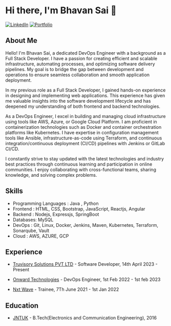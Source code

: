 # Hi there, I'm Bhavan Sai 👋

[![LinkedIn](https://img.shields.io/badge/LinkedIn-Profile-blue)](https://www.linkedin.com/in/bhavan-ballimpalli-9065b589/)
[![Portfolio](https://img.shields.io/badge/Portfolio-Website-orange)](https://bhavan.vercel.app/)
<!-- [![Twitter](https://img.shields.io/badge/Twitter-Follow-blue)](https://twitter.com/your-twitter-handle) -->

## About Me

Hello! I'm Bhavan Sai, a dedicated DevOps Engineer with a background as a  Full Stack Developer. I have a passion for creating efficient and scalable infrastructure, automating processes, and optimizing software delivery pipelines. My goal is to bridge the gap between development and operations to ensure seamless collaboration and smooth application deployment.

In my previous role as a Full Stack Developer, I gained hands-on experience in designing and implementing web applications. This experience has given me valuable insights into the software development lifecycle and has deepened my understanding of both frontend and backend technologies.

As a DevOps Engineer, I excel in building and managing cloud infrastructure using tools like AWS, Azure, or Google Cloud Platform. I am proficient in containerization technologies such as Docker and container orchestration platforms like Kubernetes. I have expertise in configuration management tools like Ansible, infrastructure-as-code using Terraform, and continuous integration/continuous deployment (CI/CD) pipelines with Jenkins or GitLab CI/CD.
<!-- 
I am an advocate for automation, aiming to streamline development processes and improve efficiency through the use of tools like Git, GitLab, or GitHub Actions for version control and CI/CD workflows. I am also experienced in monitoring and logging systems such as ELK Stack (Elasticsearch, Logstash, and Kibana) and Prometheus. -->

I constantly strive to stay updated with the latest technologies and industry best practices through continuous learning and participation in online communities. I enjoy collaborating with cross-functional teams, sharing knowledge, and solving complex problems.
<!-- 
## Projects

- [Project 1](https://github.com/your-username/project-1): Briefly describe the project and its features.
- [Project 2](https://github.com/your-username/project-2): Briefly describe the project and its features.
- [Project 3](https://github.com/your-username/project-3): Briefly describe the project and its features. -->

## Skills

- Programming Languages : Java , Python
- Frontend : HTML, CSS, Bootstrap, JavaScript, Reactjs, Angular
- Backend : Nodejs, Expressjs, SpringBoot
- Databases: MySQL
- DevOps : Git, Linux, Docker, Jenkins, Maven, Kubernetes, Terraform, Sonarqube, Vault 
- Cloud : AWS, AZURE, GCP

## Experience

- [Truvisory Solutions PVT LTD](https://www.truvisorysolutions.com/) - Software Developer, 14th April 2023 - Present
 
- [Onward Technologies](https://www.onwardgroup.com/) - DevOps Engineer, 1st Feb 2022 - 1st feb 2023

- [Nxt Wave](https://www.ccbp.in/) - Trainee, 7Th June 2021 - 1st Jan 2022 
 

## Education

- [JNTUK](https://university.com) - B.Tech(Electronics and Communication Engineering), 2016

<!-- ## Achievements

- Any notable achievements, awards, or certifications. -->

<!-- ## Blog Posts

- [Blog Post 1](https://your-blog-post-url.com): Brief description of the blog post.
- [Blog Post 2](https://your-blog-post-url.com): Brief description of the blog post. -->

<!-- ## Contact Me

Feel free to reach out to me via email at [your-email@example.com]. -->

